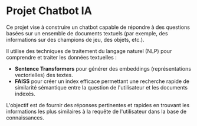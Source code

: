 # Projet Chatbot IA

Ce projet vise à construire un chatbot capable de répondre à des questions basées sur un ensemble de documents textuels (par exemple, des informations sur des champions de jeu, des objets, etc.).

Il utilise des techniques de traitement du langage naturel (NLP) pour comprendre et traiter les données textuelles :

- **Sentence Transformers** pour générer des embeddings (représentations vectorielles) des textes.
- **FAISS** pour créer un index efficace permettant une recherche rapide de similarité sémantique entre la question de l'utilisateur et les documents indexés.

L'objectif est de fournir des réponses pertinentes et rapides en trouvant les informations les plus similaires à la requête de l'utilisateur dans la base de connaissances.
